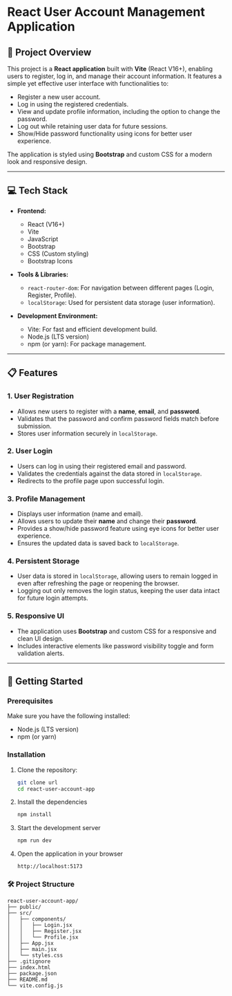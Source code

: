 # React User Account Management Application

## 📝 Project Overview

This project is a **React application** built with **Vite** (React V16+), enabling users to register, log in, and manage their account information. It features a simple yet effective user interface with functionalities to:

- Register a new user account.
- Log in using the registered credentials.
- View and update profile information, including the option to change the password.
- Log out while retaining user data for future sessions.
- Show/Hide password functionality using icons for better user experience.

The application is styled using **Bootstrap** and custom CSS for a modern look and responsive design.

---

## 💻 Tech Stack

- **Frontend:**
  - React (V16+)
  - Vite
  - JavaScript
  - Bootstrap
  - CSS (Custom styling)
  - Bootstrap Icons

- **Tools & Libraries:**
  - `react-router-dom`: For navigation between different pages (Login, Register, Profile).
  - `localStorage`: Used for persistent data storage (user information).

- **Development Environment:**
  - Vite: For fast and efficient development build.
  - Node.js (LTS version)
  - npm (or yarn): For package management.

---

## 📋 Features

### 1. **User Registration**
- Allows new users to register with a **name**, **email**, and **password**.
- Validates that the password and confirm password fields match before submission.
- Stores user information securely in `localStorage`.

### 2. **User Login**
- Users can log in using their registered email and password.
- Validates the credentials against the data stored in `localStorage`.
- Redirects to the profile page upon successful login.

### 3. **Profile Management**
- Displays user information (name and email).
- Allows users to update their **name** and change their **password**.
- Provides a show/hide password feature using eye icons for better user experience.
- Ensures the updated data is saved back to `localStorage`.

### 4. **Persistent Storage**
- User data is stored in `localStorage`, allowing users to remain logged in even after refreshing the page or reopening the browser.
- Logging out only removes the login status, keeping the user data intact for future login attempts.

### 5. **Responsive UI**
- The application uses **Bootstrap** and custom CSS for a responsive and clean UI design.
- Includes interactive elements like password visibility toggle and form validation alerts.

---

## 🚀 Getting Started

### Prerequisites
Make sure you have the following installed:
- Node.js (LTS version)
- npm (or yarn)

### Installation
1. Clone the repository:
   ```bash
   git clone url
   cd react-user-account-app
2. Install the dependencies
    ```bash
    npm install
3. Start the development server
    ```bash
    npm run dev
4. Open the application in your browser
    ```arduino
    http://localhost:5173

### 🛠️ Project Structure
```arduino
react-user-account-app/
├── public/
├── src/
│   ├── components/
│   │   ├── Login.jsx
│   │   ├── Register.jsx
│   │   └── Profile.jsx
│   ├── App.jsx
│   ├── main.jsx
│   └── styles.css
├── .gitignore
├── index.html
├── package.json
├── README.md
└── vite.config.js
